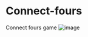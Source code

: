 # Connect-fours
Connect fours game
![image](https://user-images.githubusercontent.com/60818439/169526745-72444d37-5c0b-442a-9c60-04ff221ded96.png)

